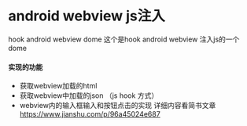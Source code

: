 # android webview js注入
hook android webview  dome
这个是hook android webview  注入js的一个dome
#### 实现的功能
- 获取webview加载的html
- 获取webview中加载的json （js hook 方式）
- webview内的输入框输入和按钮点击的实现
详细内容看简书文章
https://www.jianshu.com/p/96a45024e687
